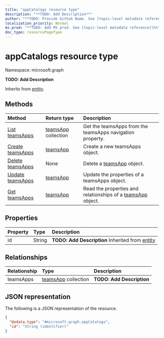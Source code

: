 ```yaml
---
title: "appCatalogs resource type"
description: "**TODO: Add Description**"
author: "**TODO: Provide Github Name. See [topic-level metadata reference](https://msgo.azurewebsites.net/add/document/guidelines/metadata.html#topic-level-metadata)**"
localization_priority: Normal
ms.prod: "**TODO: Add MS prod. See [topic-level metadata reference](https://msgo.azurewebsites.net/add/document/guidelines/metadata.html#topic-level-metadata)**"
doc_type: resourcePageType
---
```


# appCatalogs resource type


Namespace: microsoft.graph

**TODO: Add Description**


Inherits from [entity](../resources/entity.md).

## Methods
|Method|Return type|Description|
|:---|:---|:---|
|[List teamsApps](../api/appcatalogs-list-teamsapps.md)|[teamsApp](../resources/teamsapp.md) collection|Get the teamsApps from the teamsApps navigation property.|
|[Create teamsApps](../api/appcatalogs-post-teamsapps.md)|[teamsApp](../resources/teamsapp.md)|Create a new teamsApps object.|
|[Delete teamsApps](../api/appcatalogs-delete-teamsapps.md)|None|Delete a [teamsApp](../resources/teamsapp.md) object.|
|[Update teamsApps](../api/appcatalogs-update-teamsapps.md)|[teamsApp](../resources/teamsapp.md)|Update the properties of a teamsApps object.|
|[Get teamsApps](../api/appcatalogs-get-teamsapp.md)|[teamsApp](../resources/teamsapp.md)|Read the properties and relationships of a [teamsApp](../resources/teamsapp.md) object.|

## Properties
|Property|Type|Description|
|:---|:---|:---|
|id|String|**TODO: Add Description** Inherited from [entity](../resources/entity.md)|

## Relationships
|Relationship|Type|Description|
|:---|:---|:---|
|teamsApps|[teamsApp](../resources/teamsapp.md) collection|**TODO: Add Description**|

## JSON representation
The following is a JSON representation of the resource.
<!-- {
  "blockType": "resource",
  "keyProperty": "id",
  "@odata.type": "microsoft.graph.appCatalogs",
  "baseType": "microsoft.graph.entity",
  "openType": false
}
-->
``` json
{
  "@odata.type": "#microsoft.graph.appCatalogs",
  "id": "String (identifier)"
}
```

